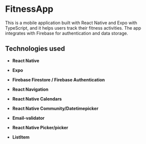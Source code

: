 # FitnessApp

This is a mobile application built with React Native and Expo with TypeScript, and it helps users track their fitness activities. The app integrates with Firebase for authentication and data storage.

## Technologies used

- **React Native**

- **Expo**

- **Firebase Firestore / Firebase Authentication** 

- **React Navigation**

- **React Native Calendars**

- **React Native Community/Datetimepicker** 

- **Email-validator** 

- **React Native Picker/picker** 

- **ListItem** 
